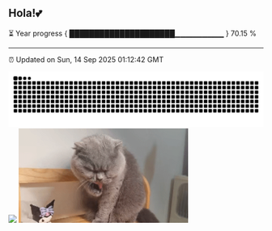 <h2> Hola!💕</h2>
⏳ Year progress { █████████████████████▁▁▁▁▁▁▁▁▁ } 70.15 %

---

⏰ Updated on Sun, 14 Sep 2025 01:12:42 GMT

<picture>
  <source media="(prefers-color-scheme: dark)" srcset="https://raw.githubusercontent.com/serendipityerr/serendipityerr/output/github-contribution-grid-snake-dark.svg">
  <source media="(prefers-color-scheme: light)" srcset="https://raw.githubusercontent.com/serendipityerr/serendipityerr/output/github-contribution-grid-snake.svg">
  <img alt="github contribution grid snake animation" src="https://raw.githubusercontent.com/serendipityerr/serendipityerr/output/github-contribution-grid-snake.svg">
</picture>

<div align="left">
<picture>
  <source
    srcset="https://github-readme-stats.vercel.app/api?username=serendipityerr&show_icons=true&hide_border=true&line_height=24&theme=buefy"
    media="(prefers-color-scheme: radical)"
  />
  <img src="https://github-readme-stats.vercel.app/api?username=serendipityerr&show_icons=true&hide_border=true&line_height=24&theme=buefy" />
</picture>
<picture>
  <img src="./cat.gif" width="335">
</picture>
</div>

